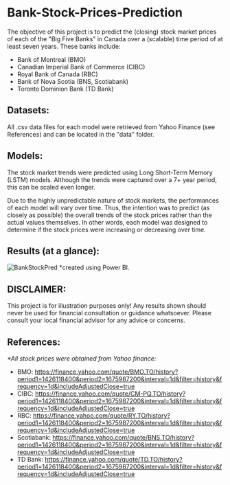 # Bank-Stock-Prices-Prediction

The objective of this project is to predict the (closing) stock market prices of each of the "Big Five Banks" in Canada over a (scalable) time period of at least seven years. These banks include:

- Bank of Montreal (BMO)
- Canadian Imperial Bank of Commerce (CIBC)
- Royal Bank of Canada (RBC)
- Bank of Nova Scotia (BNS, Scotiabank)
- Toronto Dominion Bank (TD Bank)

## Datasets:

All .csv data files for each model were retrieved from Yahoo Finance (see References) and can be located in the "data" folder.

## Models:

The stock market trends were predicted using Long Short-Term Memory (LSTM) models. Although the trends were captured over a 7+ year period, this can be scaled even longer.

Due to the highly unpredictable nature of stock markets, the performances of each model will vary over time. Thus, the intention was to predict (as closely as possible) the overall trends of the stock prices rather than the actual values themselves. In other words, each model was designed to determine if the stock prices were increasing or decreasing over time.

## Results (at a glance):

![BankStockPred](https://user-images.githubusercontent.com/59748085/218788815-e596d14d-e5a3-4a7c-bf23-088a5bcf574b.JPG)
*created using Power BI.

## DISCLAIMER:

This project is for illustration purposes only! Any results shown should never be used for financial consultation or guidance whatsoever. Please consult your local financial advisor for any advice or concerns.

## References:

_*All stock prices were obtained from Yahoo finance:_

- BMO: https://finance.yahoo.com/quote/BMO.TO/history?period1=1426118400&period2=1675987200&interval=1d&filter=history&frequency=1d&includeAdjustedClose=true
- CIBC: https://finance.yahoo.com/quote/CM-PQ.TO/history?period1=1426118400&period2=1675987200&interval=1d&filter=history&frequency=1d&includeAdjustedClose=true
- RBC: https://finance.yahoo.com/quote/RY.TO/history?period1=1426118400&period2=1675987200&interval=1d&filter=history&frequency=1d&includeAdjustedClose=true
- Scotiabank: https://finance.yahoo.com/quote/BNS.TO/history?period1=1426118400&period2=1675987200&interval=1d&filter=history&frequency=1d&includeAdjustedClose=true
- TD Bank: https://finance.yahoo.com/quote/TD.TO/history?period1=1426118400&period2=1675987200&interval=1d&filter=history&frequency=1d&includeAdjustedClose=true
